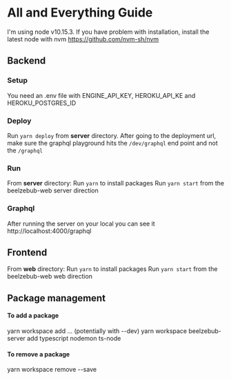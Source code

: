 # All and Everything Guide

I'm using node v10.15.3. If you have problem with installation, install the latest node with nvm
https://github.com/nvm-sh/nvm

## Backend

### Setup
You need an .env file with ENGINE_API_KEY, HEROKU_API_KE and HEROKU_POSTGRES_ID

### Deploy
Run `yarn deploy` from **server** directory.
After going to the deployment url, make sure the graphql playground hits the `/dev/graphql` end point and not the `/graphql`

### Run
From **server** directory:
Run `yarn` to install packages
Run `yarn start` from the beelzebub-web server direction


### Graphql
After running the server on your local you can see it http://localhost:4000/graphql

## Frontend
From **web** directory:
Run `yarn` to install packages
Run `yarn start` from the beelzebub-web web direction

## Package management

#### To add a package

yarn workspace <workspace-name> add <package1> <package2> ... (potentially with --dev)
yarn workspace beelzebub-server add typescript nodemon ts-node

#### To remove a package

yarn workspace <workspace-name> remove <package1> <package2> --save
